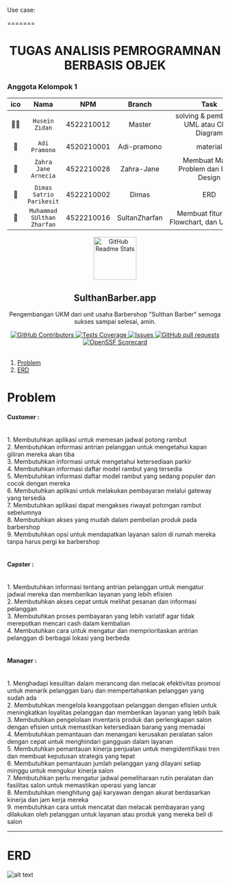 Use case: 

=======
<h1 align="center">TUGAS ANALISIS PEMROGRAMNAN ⁠BERBASIS OBJEK</h1>

<h3>Anggota Kelompok 1</h3>

ico | Nama | NPM | Branch | Task
:---: | :---: | :---: | :---: | :---:
:curly_haired_man: | `Husein Zidan` | 4522210012 | Master | solving & pembuatan UML atau Class Diagram
:boy: | `Adi Pramono` | 4520210001 | Adi-pramono | material 
:girl: | `Zahra Jane Arnecia` | 4522210028 | Zahra-Jane | Membuat Materi Problem dan UI/UX Design
:boy:| `Dimas Satrio Parikesit` | 4522210002 | Dimas | ERD 
:boy:| `Muhammad SUlthan Zharfan` | 4522210016 | SultanZharfan | Membuat fitur-fitur, Flowchart, dan Use case

<p align="center">
 <img width="100px" src="https://github.com/ZIDANIDROS/SulthanBarber.App/blob/master/LOGO/logonya-removebg-preview.png" align="center" alt="GitHub Readme Stats" />
 <h2 align="center">SulthanBarber.app</h2>
 <p align="center">Pengembangan UKM dari unit usaha Barbershop "Sulthan Barber" semoga sukses sampai selesai, amin.</p>
</p>
  <p align="center">
    <a href="https://github.com/ZIDANIDROS/SulthanBarber.App/graphs/contributors">
      <img alt="GitHub Contributors" src="https://img.shields.io/github/contributors/ZIDANIDROS/SulthanBarber.App" />
    </a>
    <a href="https://codecov.io/gh/ZIDANIDROS/SulthanBarber.App">
      <img alt="Tests Coverage" src="https://codecov.io/gh/ZIDANIDROS/SulthanBarber.App/branch/master/graph/badge.svg" />
    </a>
    <a href="https://github.com/ZIDANIDROS/SulthanBarber.App/issues">
      <img alt="Issues" src="https://img.shields.io/github/issues/ZIDANIDROS/SulthanBarber.App?color=0088ff" />
    </a>
    <a href="https://github.com/ZIDANIDROS/SulthanBarber.App/pulls">
      <img alt="GitHub pull requests" src="https://img.shields.io/github/issues-pr/ZIDANIDROS/SulthanBarber.App?color=0088ff" />
    </a>
    <a href="https://securityscorecards.dev/viewer/?uri=github.com/ZIDANIDROS/SulthanBarber.App">
      <img alt="OpenSSF Scorecard" src="https://api.securityscorecards.dev/projects/github.com/ZIDANIDROS/SulthanBarber.App/badge" />
    </a>
    <br />
    <br />
  </p>

1. [Problem](#Problem)
2. ⁠[ERD](#ERD)

# Problem

<h4>Customer :</h4><br>
1. Membutuhkan aplikasi untuk memesan jadwal potong rambut <br>
2. Membutuhkan informasi antrian pelanggan untuk mengetahui kapan giliran mereka akan tiba <br>
3. Membutuhkan informasi untuk mengetahui ketersediaan parkir <br>
4. Membutuhkan informasi daftar model rambut yang tersedia <br>
5. Membutuhkan informasi daftar model rambut yang sedang populer dan cocok dengan mereka <br>
6. Membutuhkan aplikasi untuk melakukan pembayaran melalui gateway yang tersedia <br>
7. Membutuhkan aplikasi dapat mengakses riwayat potongan rambut sebelumnya <br>
8. Membutuhkan akses yang mudah dalam pembelian produk pada barbershop <br>
9. Membutuhkan opsi untuk mendapatkan layanan salon di rumah mereka tanpa harus pergi ke barbershop<br><br>

<h4>Capster :</h4><br>
1. Membutuhkan informasi tentang antrian pelanggan untuk mengatur jadwal mereka dan memberikan layanan yang lebih efisien <br>
2. Membutuhkan akses cepat untuk melihat pesanan dan informasi pelanggan <br>
3. Membutuhkan proses pembayaran yang lebih variatif agar tidak merepotkan mencari cash dalam kembalian <br>
4. Membutuhkan cara untuk mengatur dan memprioritaskan antrian pelanggan di berbagai lokasi yang berbeda<br><br>
  
<h4>Manager : </h4><br>
1. Menghadapi kesulitan dalam merancang dan melacak efektivitas promosi untuk menarik pelanggan baru dan mempertahankan pelanggan yang sudah ada <br>
2. Membutuhkan mengelola keanggotaan pelanggan dengan efisien untuk meningkatkan loyalitas pelanggan dan memberikan layanan yang lebih baik <br>
3. Membutuhkan pengelolaan inventaris produk dan perlengkapan salon dengan efisien untuk memastikan ketersediaan barang yang memadai <br>
4. Membutuhkan pemantauan dan menangani kerusakan peralatan salon dengan cepat untuk menghindari gangguan dalam layanan <br>
5. Membutuhkan pemantauan kinerja penjualan untuk mengidentifikasi tren dan membuat keputusan strategis yang tepat <br>
6. Membutuhkan pemantauan jumlah pelanggan yang dilayani setiap minggu untuk mengukur kinerja salon <br>
7. Membutuhkan perlu mengatur jadwal pemeliharaan rutin peralatan dan fasilitas salon untuk memastikan operasi yang lancar <br>
8. Membutuhkan menghitung gaji karyawan dengan akurat berdasarkan kinerja dan jam kerja mereka <br>
9. membutuhkan cara untuk mencatat dan melacak pembayaran yang dilakukan oleh pelanggan untuk layanan atau produk yang mereka beli di salon<br>

---

# ERD

![alt text](https://github.com/ZIDANIDROS/SulthanBarber.App/blob/Dimas/ERD/APBO%20-%20ERD.png)
